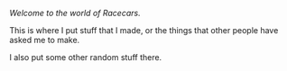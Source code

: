 *Welcome to the world of Racecars.*

This is where I put stuff that I made, or the things that other people have asked me to make.

I also put some other random stuff there.
